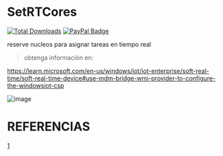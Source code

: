 # SetRTCores
[![Total Downloads](https://img.shields.io/github/downloads/LuSlower/SetRTCores/total.svg)](https://github.com/LuSlower/SetRTCores/releases) [![PayPal Badge](https://img.shields.io/badge/PayPal-003087?logo=paypal&logoColor=fff&style=flat)](https://paypal.me/eldontweaks) 

reserve nucleos para asignar tareas en tiempo real
> obtenga información en:

https://learn.microsoft.com/en-us/windows/iot/iot-enterprise/soft-real-time/soft-real-time-device#use-mdm-bridge-wmi-provider-to-configure-the-windowsiot-csp

![image](https://github.com/user-attachments/assets/cf617cec-b23b-4d36-ba33-21ebf16a7039)

# REFERENCIAS
[1](https://github.com/valleyofdoom/ReservedCpuSets)
